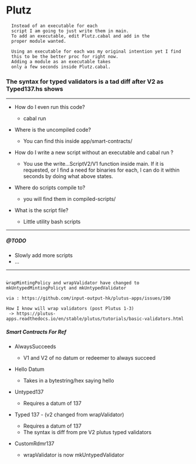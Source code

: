 # Plutz

``` NOTES FOR WHEN OPEN SOURCED
  Instead of an executable for each
  script I am going to just write them in main.
  To add an executable, edit Plutz.cabal and add in the
  proper module wanted. 
  
  Using an executable for each was my original intention yet I find
  this to be the better proc for right now. 
  Adding a module as an executable takes 
  only a few seconds inside Plutz.cabal.
```

### The syntax for typed validators is a tad diff after V2 as Typed137.hs shows 
__________________________________

- How do I even run this code?
  * cabal run
- Where is the uncompiled code?
  * You can find this inside app/smart-contracts/
- How do I write a new script without an executable and cabal run <that-module>?
  * You use the write...ScriptV2/V1 function inside main. If it is requested, or I find a need for binaries for each, I can do it within seconds by doing what above states.

- Where do scripts compile to?
  * you will find them in compiled-scripts/

- What is the script file?
  * Little utility bash scripts

__________________________________


##### @TODO
* Slowly add more scripts
* ...

__________________________________


``` IMPORTANT NOTE ABOUT V2

ẁrapMintingPolicy and wrapValidator have changed to mkUntypedMintingPolicyt and mkUntypedValidator

via : https://github.com/input-output-hk/plutus-apps/issues/190

How I know will wrap validators (post Plutus 1-3)
 -> https://plutus-apps.readthedocs.io/en/stable/plutus/tutorials/basic-validators.html

```


##### Smart Contracts For Ref
- AlwaysSucceeds
  * V1 and V2 of no datum or redeemer to always succeed

- Hello Datum
  * Takes in a bytestring/hex saying hello

- Untyped137 
  * Requires a datum of 137

- Typed 137 -  (v2 changed from wrapValidator)
  * Requires a datum of 137
  * The syntax is diff from pre V2 plutus typed validators

- CustomRdmr137
  * wrapValidator is now mkUntypedValidator
